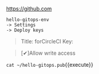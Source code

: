
https://github.com

```
hello-gitops-env
-> Settings
-> Deploy keys
```

> Title: forCircleCI
> Key:

> [✔︎]Allow write access

`cat ~/hello-gitops.pub`{{execute}}